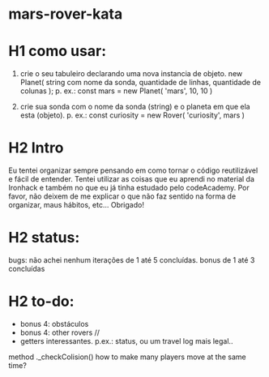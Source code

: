 # mars-rover-kata

# H1 como usar:
1) crie o seu tabuleiro declarando uma nova instancia de objeto.
new Planet( string com nome da sonda, quantidade de linhas, quantidade de colunas );
p. ex.:
const mars = new Planet( 'mars', 10, 10 )

2) crie sua sonda com o nome da sonda (string) e o planeta em que ela esta (objeto).
p. ex.:
const curiosity = new Rover( 'curiosity', mars )

# H2 Intro
Eu tentei organizar sempre pensando em como tornar o código reutilizável e fácil de entender. Tentei utilizar as coisas que eu aprendi no material da Ironhack e também no que eu já tinha estudado pelo codeAcademy. Por favor, não deixem de me explicar o que não faz sentido na forma de organizar, maus hábitos, etc... Obrigado!



# H2 status:
bugs: não achei nenhum
iterações de 1 até 5 concluídas.
bonus de 1 até 3 concluídas

# H2 to-do:
- bonus 4: obstáculos
- bonus 4: other rovers // 
- getters interessantes. p.ex.: status, ou um travel log mais legal..

method ._checkColision()
how to make many players move at the same time?